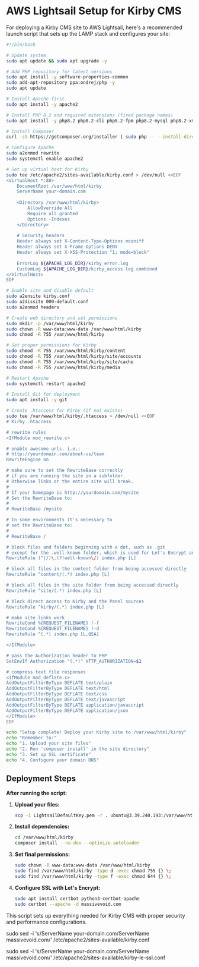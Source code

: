 # AWS Lightsail Setup for Kirby CMS

For deploying a Kirby CMS site to AWS Lightsail, here's a recommended launch script that sets up the LAMP stack and configures your site:

```bash
#!/bin/bash

# Update system
sudo apt update && sudo apt upgrade -y

# Add PHP repository for latest versions
sudo apt install -y software-properties-common
sudo add-apt-repository ppa:ondrej/php -y
sudo apt update

# Install Apache first
sudo apt install -y apache2

# Install PHP 8.2 and required extensions (fixed package names)
sudo apt install -y php8.2 php8.2-cli php8.2-fpm php8.2-mysql php8.2-xml php8.2-curl php8.2-mbstring php8.2-zip php8.2-gd php8.2-common libapache2-mod-php8.2

# Install Composer
curl -sS https://getcomposer.org/installer | sudo php -- --install-dir=/usr/local/bin --filename=composer

# Configure Apache
sudo a2enmod rewrite
sudo systemctl enable apache2

# Set up virtual host for Kirby
sudo tee /etc/apache2/sites-available/kirby.conf > /dev/null <<EOF
<VirtualHost *:80>
    DocumentRoot /var/www/html/kirby
    ServerName your-domain.com
    
    <Directory /var/www/html/kirby>
        AllowOverride All
        Require all granted
        Options -Indexes
    </Directory>
    
    # Security headers
    Header always set X-Content-Type-Options nosniff
    Header always set X-Frame-Options DENY
    Header always set X-XSS-Protection "1; mode=block"
    
    ErrorLog ${APACHE_LOG_DIR}/kirby_error.log
    CustomLog ${APACHE_LOG_DIR}/kirby_access.log combined
</VirtualHost>
EOF

# Enable site and disable default
sudo a2ensite kirby.conf
sudo a2dissite 000-default.conf
sudo a2enmod headers

# Create web directory and set permissions
sudo mkdir -p /var/www/html/kirby
sudo chown -R www-data:www-data /var/www/html/kirby
sudo chmod -R 755 /var/www/html/kirby

# Set proper permissions for Kirby
sudo chmod -R 755 /var/www/html/kirby/content
sudo chmod -R 755 /var/www/html/kirby/site/accounts
sudo chmod -R 755 /var/www/html/kirby/site/cache
sudo chmod -R 755 /var/www/html/kirby/media

# Restart Apache
sudo systemctl restart apache2

# Install Git for deployment
sudo apt install -y git

# Create .htaccess for Kirby (if not exists)
sudo tee /var/www/html/kirby/.htaccess > /dev/null <<EOF
# Kirby .htaccess

# rewrite rules
<IfModule mod_rewrite.c>

# enable awesome urls. i.e.:
# http://yourdomain.com/about-us/team
RewriteEngine on

# make sure to set the RewriteBase correctly
# if you are running the site in a subfolder.
# Otherwise links or the entire site will break.
#
# If your homepage is http://yourdomain.com/mysite
# Set the RewriteBase to:
#
# RewriteBase /mysite

# In some environments it's necessary to
# set the RewriteBase to:
#
# RewriteBase /

# block files and folders beginning with a dot, such as .git
# except for the .well-known folder, which is used for Let's Encrypt and security.txt
RewriteRule (^|/)\.(?!well-known\/) index.php [L]

# block all files in the content folder from being accessed directly
RewriteRule ^content/(.*) index.php [L]

# block all files in the site folder from being accessed directly
RewriteRule ^site/(.*) index.php [L]

# block direct access to Kirby and the Panel sources
RewriteRule ^kirby/(.*) index.php [L]

# make site links work
RewriteCond %{REQUEST_FILENAME} !-f
RewriteCond %{REQUEST_FILENAME} !-d
RewriteRule ^(.*) index.php [L,QSA]

</IfModule>

# pass the Authorization header to PHP
SetEnvIf Authorization "(.*)" HTTP_AUTHORIZATION=$1

# compress text file responses
<IfModule mod_deflate.c>
AddOutputFilterByType DEFLATE text/plain
AddOutputFilterByType DEFLATE text/html
AddOutputFilterByType DEFLATE text/css
AddOutputFilterByType DEFLATE text/javascript
AddOutputFilterByType DEFLATE application/javascript
AddOutputFilterByType DEFLATE application/json
</IfModule>
EOF

echo "Setup complete! Deploy your Kirby site to /var/www/html/kirby"
echo "Remember to:"
echo "1. Upload your site files"
echo "2. Run 'composer install' in the site directory"
echo "3. Set up SSL certificate"
echo "4. Configure your domain DNS"
```

## Deployment Steps

**After running the script:**

1. **Upload your files:**
   ```bash
   scp -i LightsailDefaultKey.pem -r . ubuntu@3.39.240.193:/var/www/html/kirby/
   ```

2. **Install dependencies:**
   ```bash
   cd /var/www/html/kirby
   composer install --no-dev --optimize-autoloader
   ```

3. **Set final permissions:**
   ```bash
   sudo chown -R www-data:www-data /var/www/html/kirby
   sudo find /var/www/html/kirby -type d -exec chmod 755 {} \;
   sudo find /var/www/html/kirby -type f -exec chmod 644 {} \;
   ```

4. **Configure SSL with Let's Encrypt:**
   ```bash
   sudo apt install certbot python3-certbot-apache
   sudo certbot --apache -d massivevoid.com
   ```

This script sets up everything needed for Kirby CMS with proper security and performance configurations.

sudo sed -i 's/ServerName your-domain.com/ServerName massivevoid.com/' /etc/apache2/sites-available/kirby.conf

sudo sed -i 's/ServerName your-domain.com/ServerName massivevoid.com/' /etc/apache2/sites-available/kirby-le-ssl.conf